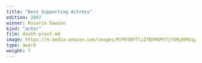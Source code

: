 ```yaml
---
title: "Best Supporting Actress"
edition: 2007
winner: Rosario Dawson
kind: "actor"
film: death-proof.md
image: https://m.media-amazon.com/images/M/MV5BYTliZTBhMGMtYjY5My00NzgzLWE0NjUtNzhlZjk3MWI0OWIyXkEyXkFqcGc@._V1_FMjpg_UX1024_.jpg
type: award
weight: 7
---
```

